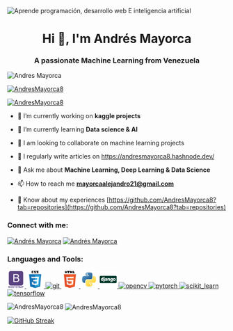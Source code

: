 

![Aprende programación, desarrollo web E inteligencia artificial](https://user-images.githubusercontent.com/70079260/140625588-1245821f-3852-4c14-9d79-fe0e77e15dc4.gif)

<h1 align="center">Hi 👋, I'm Andrés Mayorca</h1>
<h3 align="center">A passionate Machine Learning from Venezuela</h3>


<p align="left"> <img src="https://komarev.com/ghpvc/?username=AndresMayorca8&label=Profile%20views&color=0e75b6&style=flat" alt="Andres Mayorca" /> </p>

<p align="left"> <a href="https://github.com/ryo-ma/github-profile-trophy"><img src="https://github-profile-trophy.vercel.app/?username=AndresMayorca8&theme=darkhub" alt="AndresMayorca8" /></a> </p>

<p align="left"> <a href="https://twitter.com/AndresMayorca8" target="blank"><img src="https://img.shields.io/twitter/follow/AndresMayorca8?logo=twitter&style=for-the-badge" alt="AndresMayorca8" /></a> </p>

- 🔭 I’m currently working on **kaggle projects**

- 🌱 I’m currently learning **Data science & AI**

- 👯 I am looking to collaborate on machine learning projects

- 📝 I regularly write articles on https://andresmayorca8.hashnode.dev/

- 💬 Ask me about **Machine Learning, Deep Learning & Data Science**

- 📫 How to reach me **mayorcaalejandro21@gmail.com**

- 📄 Know about my experiences [https://github.com/AndresMayorca8?tab=repositories](https://github.com/AndresMayorca8?tab=repositories)


<h3 align="left">Connect with me:</h3>
<p align="left">
<a href="https://twitter.com/AndresMayorca8" target="BLANK"><img align="center" src="https://raw.githubusercontent.com/rahuldkjain/github-profile-readme-generator/master/src/images/icons/Social/twitter.svg" alt="Andrés Mayorca" height="30" width="40" /></a>
<a href="https://www.kaggle.com/dataandres" target="BLANK"><img align="center" src="https://raw.githubusercontent.com/rahuldkjain/github-profile-readme-generator/master/src/images/icons/Social/kaggle.svg" alt="Andrés Mayorca" height="30" width="40" /></a>
</p>
  
<h3 align="left">Languages and Tools:</h3>
<a href="https://getbootstrap.com" target="BLANK"> <img src="https://raw.githubusercontent.com/devicons/devicon/master/icons/bootstrap/bootstrap-plain-wordmark.svg" alt="bootstrap" width="40" height="40"/> </a><a href="https://www.w3schools.com/css/" target="BLANK"> <img src="https://raw.githubusercontent.com/devicons/devicon/master/icons/css3/css3-original-wordmark.svg" alt="css3" width="40" height="40"/> </a><a href="https://git-scm.com/" target="BLANK"> <img src="https://www.vectorlogo.zone/logos/git-scm/git-scm-icon.svg" alt="git" width="40" height="40"/> </a> <a href="https://www.w3.org/html/" target="BLANK"> <img src="https://raw.githubusercontent.com/devicons/devicon/master/icons/html5/html5-original-wordmark.svg" alt="html5" width="40" height="40"/> </a><a href="https://www.python.org" target="BLANK"> <img src="https://raw.githubusercontent.com/devicons/devicon/master/icons/python/python-original.svg" alt="python" width="40" height="40"/> </a><a href="https://www.djangoproject.com/" target="BLANK"> <img src="https://raw.githubusercontent.com/devicons/devicon/master/icons/django/django-original.svg" alt="django" width="40" height="40"/> </a><a href="https://opencv.org/" target="_blank"> <img src="https://www.vectorlogo.zone/logos/opencv/opencv-icon.svg" alt="opencv" width="40" height="40"/> </a> <a href="https://pytorch.org/" target="_blank"> <img src="https://www.vectorlogo.zone/logos/pytorch/pytorch-icon.svg" alt="pytorch" width="40" height="40"/> </a> <a href="https://scikit-learn.org/" target="_blank"> <img src="https://upload.wikimedia.org/wikipedia/commons/0/05/Scikit_learn_logo_small.svg" alt="scikit_learn" width="40" height="40"/> </a> <a href="https://www.tensorflow.org" target="_blank"> <img src="https://www.vectorlogo.zone/logos/tensorflow/tensorflow-icon.svg" alt="tensorflow" width="40" height="40"/> </a> </p>

<p><img align="left" src="https://github-readme-stats.vercel.app/api/top-langs?username=AndresMayorca8&theme=dark&show_icons=true&locale=en&layout=compact" alt="AndresMayorca8" /></p>


<p>&nbsp;<img align="center" src="https://github-readme-stats.vercel.app/api?username=AndresMayorca8&theme=dark&show_icons=true&locale=en" alt="AndresMayorca8" /></p>


[![GitHub Streak](https://github-readme-streak-stats.herokuapp.com?user=AndresMayorca8&theme=dark&hide_border=true&date_format=M%20j%5B%2C%20Y%5D)](https://git.io/streak-stats)





